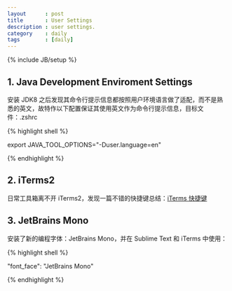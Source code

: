 ```yaml
---
layout      : post
title       : User Settings
description : user settings.
category    : daily
tags        : [daily]
---
```

{% include JB/setup %}


## 1. Java Development Enviroment Settings

安装 JDK8 之后发现其命令行提示信息都按照用户环境语言做了适配，而不是熟悉的英文，故特作以下配置保证其使用英文作为命令行提示信息，目标文件：.zshrc

{% highlight shell %}

export JAVA_TOOL_OPTIONS="-Duser.language=en"

{% endhighlight %}

## 2. iTerms2 

日常工具箱离不开 iTerms2，发现一篇不错的快捷键总结：[iTerms 快捷键](https://cnbin.github.io/blog/2015/06/20/iterm2-kuai-jie-jian-da-quan/)

## 3. JetBrains Mono

安装了新的编程字体：JetBrains Mono，并在 Sublime Text 和 iTerms 中使用：

{% highlight shell %}

"font_face": "JetBrains Mono"

{% endhighlight %}





